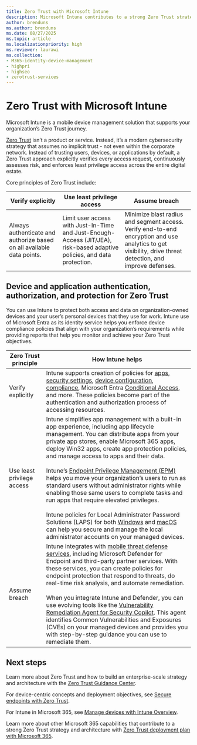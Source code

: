 ```yaml
---
title: Zero Trust with Microsoft Intune
description: Microsoft Intune contributes to a strong Zero Trust strategy and architecture.
author: brenduns
ms.author: brenduns
ms.date: 08/27/2025
ms.topic: article
ms.localizationpriority: high
ms.reviewer: laurawi
ms.collection:
- M365-identity-device-management
- highpri
- highseo
- zerotrust-services
---
```



# Zero Trust with Microsoft Intune

Microsoft Intune is a mobile device management solution that supports your organization’s Zero Trust journey.

[Zero Trust](/security/zero-trust/zero-trust-overview) isn’t a product or service. Instead, it’s a modern cybersecurity strategy that assumes no implicit trust - not even within the corporate network. Instead of trusting users, devices, or applications by default, a Zero Trust approach explicitly verifies every access request, continuously assesses risk, and enforces least privilege access across the entire digital estate.

Core principles of Zero Trust include:

| Verify explicitly | Use least privilege access | Assume breach |
|---------|---------|---------|
| Always authenticate and authorize based on all available data points. | Limit user access with Just-In-Time and Just-Enough-Access (JIT/JEA), risk-based adaptive policies, and data protection. | Minimize blast radius and segment access. Verify end-to-end encryption and use analytics to get visibility, drive threat detection, and improve defenses. |

## Device and application authentication, authorization, and protection for Zero Trust

You can use Intune to protect both access and data on organization-owned devices and your user’s personal devices that they use for work. Intune use of Microsoft Entra as its identity service helps you enforce device compliance policies that align with your organization’s requirements while providing reports that help you monitor and achieve your Zero Trust objectives.

| Zero Trust principle | How Intune helps |
|----------------------|------------------|
| Verify explicitly | Intune supports creation of policies for [apps](../apps/app-protection-policy.md), [security settings](../protect/security-baselines-configure.md), [device configuration](../configuration/settings-catalog.md), [compliance](../protect/device-compliance-get-started.md), Microsoft Entra [Conditional Access](../protect/conditional-access.md), and more. These policies become part of the authentication and authorization process of accessing resources. |
| Use least privilege access | Intune simplifies app management with a built-in app experience, including app lifecycle management. You can distribute apps from your private app stores, enable Microsoft 365 apps, deploy Win32 apps, create app protection policies, and manage access to apps and their data.</br></br> Intune’s [Endpoint Privilege Management (EPM)](../protect/epm-overview.md) helps you move your organization’s users to run as standard users without administrator rights while enabling those same users to complete tasks and run apps that require elevated privileges.</br></br> Intune policies for Local Administrator Password Solutions (LAPS) for both [Windows](../protect/windows-laps-overview.md) and [macOS](../enrollment/macos-laps.md) can help you secure and manage the local administrator accounts on your managed devices. |
| Assume breach | Intune integrates with [mobile threat defense services](../protect/mobile-threat-defense.md), including Microsoft Defender for Endpoint and third-party partner services. With these services, you can create policies for endpoint protection that respond to threats, do real-time risk analysis, and automate remediation.</br></br> When you integrate Intune and Defender, you can use evolving tools like the [Vulnerability Remediation Agent for Security Copilot](../protect/vulnerability-remediation-agent.md). This agent identifies Common Vulnerabilities and Exposures (CVEs) on your managed devices and provides you with step-by-step guidance you can use to remediate them. |

## Next steps

Learn more about Zero Trust and how to build an enterprise-scale strategy and architecture with the [Zero Trust Guidance Center](/security/zero-trust).

For device-centric concepts and deployment objectives, see [Secure endpoints with Zero Trust](/security/zero-trust/deploy/endpoints).

For Intune in Microsoft 365, see [Manage devices with Intune Overview](/microsoft-365/solutions/manage-devices-with-intune-overview).

Learn more about other Microsoft 365 capabilities that contribute to a strong Zero Trust strategy and architecture with [Zero Trust deployment plan with Microsoft 365](/microsoft-365/security/microsoft-365-zero-trust).
